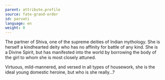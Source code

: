 ```yaml
---
parent: attribute.profile
source: fate-grand-order
id: parvati
language: en
weight: 0
---
```


The partner of Shiva, one of the supreme deities of Indian mythology.
She is herself a kindhearted deity who has no affinity for battle of any kind.
She is a Divine Spirit, but has manifested into the world by borrowing the body of the girl to whom she is most closely attuned.

Virtuous, mild-mannered, and versed in all types of housework, she is the ideal young domestic heroine, but who is she really…?
